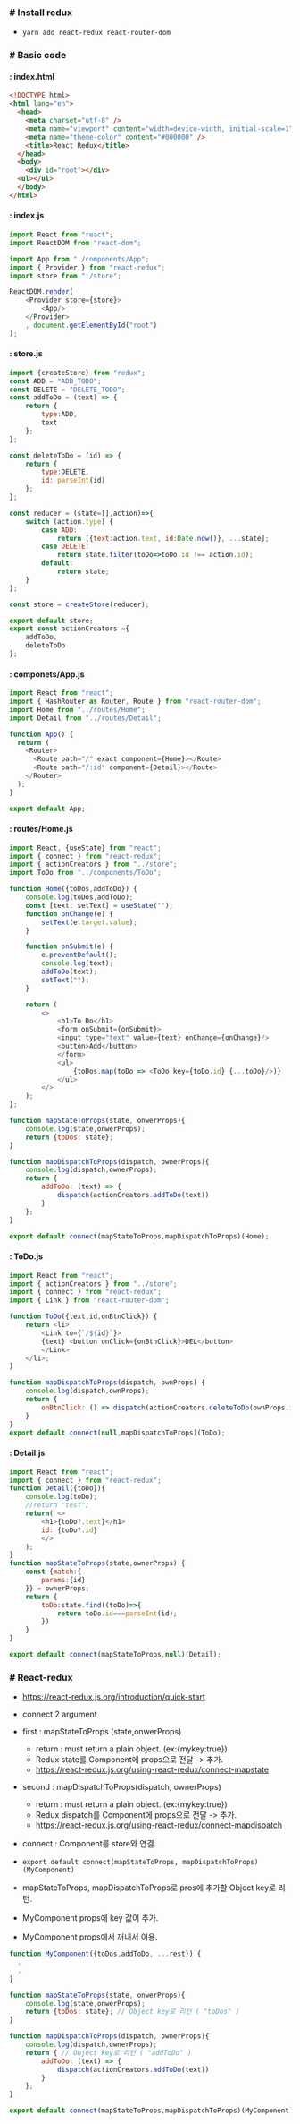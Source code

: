 ### # Install redux
 - ```yarn add react-redux react-router-dom```

### # Basic code
#### : index.html
```html
<!DOCTYPE html>
<html lang="en">
  <head>
    <meta charset="utf-8" />
    <meta name="viewport" content="width=device-width, initial-scale=1" />
    <meta name="theme-color" content="#000000" />
    <title>React Redux</title>
  </head>
  <body>
    <div id="root"></div>
  <ul></ul>
  </body>
</html>
```
#### : index.js
```js
import React from "react";
import ReactDOM from "react-dom";

import App from "./components/App";
import { Provider } from "react-redux";
import store from "./store";

ReactDOM.render( 
    <Provider store={store}>
        <App/>
    </Provider>
    , document.getElementById("root")
);
```
#### : store.js
```js
import {createStore} from "redux";
const ADD = "ADD_TODO";
const DELETE = "DELETE_TODO";
const addToDo = (text) => {
    return {
        type:ADD,
        text
    };
};

const deleteToDo = (id) => {
    return {
        type:DELETE,
        id: parseInt(id)
    };
};

const reducer = (state=[],action)=>{
    switch (action.type) {
        case ADD:
            return [{text:action.text, id:Date.now()}, ...state];
        case DELETE:
            return state.filter(toDo=>toDo.id !== action.id);
        default:
            return state;
    }
};

const store = createStore(reducer);

export default store;
export const actionCreators ={
    addToDo,
    deleteToDo
};
```

#### : componets/App.js
```js
import React from "react";
import { HashRouter as Router, Route } from "react-router-dom";
import Home from "../routes/Home";
import Detail from "../routes/Detail";

function App() {
  return (
    <Router>
      <Route path="/" exact component={Home}></Route>
      <Route path="/:id" component={Detail}></Route>
    </Router>
  );
}

export default App;
```

#### : routes/Home.js
```js
import React, {useState} from "react";
import { connect } from "react-redux";
import { actionCreators } from "../store";
import ToDo from "../components/ToDo";

function Home({toDos,addToDo}) {
    console.log(toDos,addToDo);
    const [text, setText] = useState("");
    function onChange(e) {
        setText(e.target.value);
    }

    function onSubmit(e) {
        e.preventDefault();
        console.log(text);
        addToDo(text);
        setText("");
    }

    return (
        <>
            <h1>To Do</h1>
            <form onSubmit={onSubmit}>
            <input type="text" value={text} onChange={onChange}/>
            <button>Add</button>
            </form>
            <ul>
                {toDos.map(toDo => <ToDo key={toDo.id} {...toDo}/>)}
            </ul>
        </>
    );
};

function mapStateToProps(state, onwerProps){
    console.log(state,onwerProps);
    return {toDos: state};
}

function mapDispatchToProps(dispatch, ownerProps){
    console.log(dispatch,ownerProps);
    return {
        addToDo: (text) => {
            dispatch(actionCreators.addToDo(text))
        }
    };
}

export default connect(mapStateToProps,mapDispatchToProps)(Home);
```
#### : ToDo.js
```js
import React from "react";
import { actionCreators } from "../store";
import { connect } from "react-redux";
import { Link } from "react-router-dom";

function ToDo({text,id,onBtnClick}) {
    return <li>
        <Link to={`/${id}`}>
        {text} <button onClick={onBtnClick}>DEL</button>
        </Link>
    </li>;
}

function mapDispatchToProps(dispatch, ownProps) {
    console.log(dispatch,ownProps);
    return {
        onBtnClick: () => dispatch(actionCreators.deleteToDo(ownProps.id))
    }
}
export default connect(null,mapDispatchToProps)(ToDo);
```
#### : Detail.js
```js
import React from "react";
import { connect } from "react-redux";
function Detail({toDo}){
    console.log(toDo);
    //return "test";
    return( <>
        <h1>{toDo?.text}</h1>
        id: {toDo?.id}
        </>
    );
}
function mapStateToProps(state,ownerProps) {
    const {match:{
        params:{id}
    }} = ownerProps;
    return {
        toDo:state.find((toDo)=>{
            return toDo.id===parseInt(id);
        })
    }
}

export default connect(mapStateToProps,null)(Detail);
```

### # React-redux 
 - https://react-redux.js.org/introduction/quick-start

 - connect 2 argument
  - first : mapStateToProps (state,onwerProps) 
    - return : must return a plain object. (ex:{mykey:true})
    - Redux state를 Component에 props으로 전달 -> 추가.
    - https://react-redux.js.org/using-react-redux/connect-mapstate

  - second : mapDispatchToProps(dispatch, ownerProps) 
    - return : must return a plain object. (ex:{mykey:true})
    - Redux dispatch를 Component에 props으로 전달 -> 추가.
    - https://react-redux.js.org/using-react-redux/connect-mapdispatch

 - connect : Component를 store와 연결.
  - ```export default connect(mapStateToProps, mapDispatchToProps)(MyComponent)```
  - mapStateToProps, mapDispatchToProps로 pros에 추가할 Object key로 리턴.
  - MyComponent props에 key 값이 추가.
  - MyComponent props에서 꺼내서 이용.
```js
function MyComponent({toDos,addToDo, ...rest}) {
  .
  .
}

function mapStateToProps(state, onwerProps){
    console.log(state,onwerProps);
    return {toDos: state}; // Object key로 리턴 ( "toDos" )
}

function mapDispatchToProps(dispatch, ownerProps){
    console.log(dispatch,ownerProps);
    return { // Object key로 리턴 ( "addToDo" )
        addToDo: (text) => {
            dispatch(actionCreators.addToDo(text))
        }
    };
}

export default connect(mapStateToProps,mapDispatchToProps)(MyComponent); // return MyComponent
```

    
